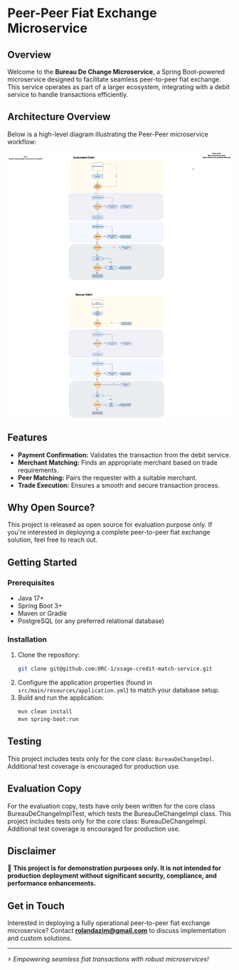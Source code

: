 # Peer-Peer Fiat Exchange Microservice

## Overview
Welcome to the **Bureau De Change Microservice**, a Spring Boot-powered microservice designed to facilitate seamless peer-to-peer fiat exchange. This service operates as part of a larger ecosystem, integrating with a debit service to handle transactions efficiently.

## Architecture Overview
Below is a high-level diagram illustrating the Peer-Peer microservice workflow:

![Bureau De Change Architecture](doc/asset/ExchangeAppFlow-SendMoneyBirdEyeView.drawio.png)

## Features
- **Payment Confirmation:** Validates the transaction from the debit service.
- **Merchant Matching:** Finds an appropriate merchant based on trade requirements.
- **Peer Matching:** Pairs the requester with a suitable merchant.
- **Trade Execution:** Ensures a smooth and secure transaction process.

## Why Open Source?
This project is released as open source for evaluation purpose only. If you're interested in deploying a complete peer-to-peer fiat exchange solution, feel free to reach out.

## Getting Started
### Prerequisites
- Java 17+
- Spring Boot 3+
- Maven or Gradle
- PostgreSQL (or any preferred relational database)

### Installation
1. Clone the repository:
   ```sh
   git clone git@github.com:ORC-1/xsage-credit-match-service.git
   ```
2. Configure the application properties (found in `src/main/resources/application.yml`) to match your database setup.
3. Build and run the application:
   ```sh
   mvn clean install
   mvn spring-boot:run
   ```

## Testing
This project includes tests only for the core class: `BureauDeChangeImpl`. Additional test coverage is encouraged for production use.

## Evaluation Copy
For the evaluation copy, tests have only been written for the core class BureauDeChangeImplTest, which tests the BureauDeChangeImpl class.
This project includes tests only for the core class: BureauDeChangeImpl. Additional test coverage is encouraged for production use.

## Disclaimer
🚨 **This project is for demonstration purposes only. It is not intended for production deployment without significant security, compliance, and performance enhancements.**

## Get in Touch
Interested in deploying a fully operational peer-to-peer fiat exchange microservice? Contact **rolandazim@gmail.com** to discuss implementation and custom solutions.

---
⚡ *Empowering seamless fiat transactions with robust microservices!*

